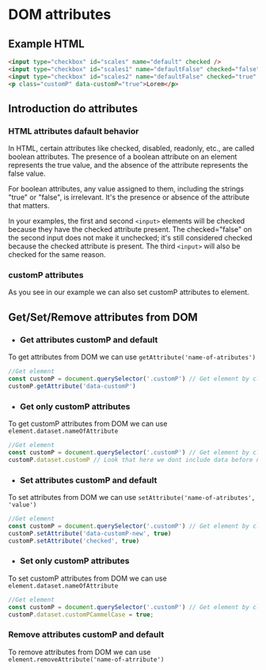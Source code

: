 # DOM attributes 

## Example HTML 

```html
<input type="checkbox" id="scales" name="default" checked />
<input type="checkbox" id="scales1" name="defaultFalse" checked="false" />
<input type="checkbox" id="scales2" name="defaultFalse" checked="true" />
<p class="customP" data-customP="true">Lorem</p>

```
## Introduction do attributes

### HTML attributes dafault behavior 
In HTML, certain attributes like checked, disabled, readonly, etc., are called boolean attributes. The presence of a boolean attribute on an element represents the true value, and the absence of the attribute represents the false value.

For boolean attributes, any value assigned to them, including the strings "true" or "false", is irrelevant. It's the presence or absence of the attribute that matters.

In your examples, the first and second `<input>` elements will be checked because they have the checked attribute present. The checked="false" on the second input does not make it unchecked; it's still considered checked because the checked attribute is present. The third `<input>` will also be checked for the same reason.

### customP attributes 
As you see in our example we can also set customP attributes to element. 


## Get/Set/Remove attributes from DOM

 - ### Get attributes customP and default
To get attributes from DOM we can use `getAttribute('name-of-atributes')`

```js
//Get element 
const customP = document.querySelector('.customP') // Get element by class 
customP.getAttribute('data-customP')
```

 - ### Get only customP attributes 
To get customP attributes from DOM we can use `element.dataset.nameOfAttribute`

```js
//Get element 
const customP = document.querySelector('.customP') // Get element by class 
customP.dataset.customP // Look that here we dont include data before name 
```

- ### Set attributes customP and default
To set attributes from DOM we can use `setAttribute('name-of-atributes', 'value')`

```js
//Get element 
const customP = document.querySelector('.customP') // Get element by class 
customP.setAttribute('data-customP-new', true)
customP.setAttribute('checked', true)
```

- ### Set only customP attributes 
To set customP attributes from DOM we can use `element.dataset.nameOfAttribute`

```js
//Get element 
const customP = document.querySelector('.customP') // Get element by class 
customP.dataset.customPCammelCase = true;
```

### Remove attributes customP and default
To remove attributes from DOM we can use `element.removeAttribute('name-of-atrribute')`